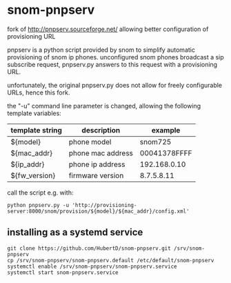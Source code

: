 # snom-pnpserv
fork of http://pnpserv.sourceforge.net/ allowing better configuration of provisioning URL

pnpserv is a python script provided by snom to simplify automatic provisioning of snom ip phones.
unconfigured snom phones broadcast a sip subscribe request, pnpserv.py answers to this request with a provisioning URL.

unfortunately, the original pnpserv.py does not allow for freely configurable URLs, hence this fork.

the "-u" command line parameter is changed, allowing the following template variables:

template string | description       | example
--------------- | ----------------- | -------------------
${model}        | phone model       | snom725
${mac_addr}     | phone mac address | 00041378FFFF
${ip_addr}      | phone ip address  | 192.168.0.10
${fw_version}   | firmware version  | 8.7.5.8.11

call the script e.g. with:
```
python pnpserv.py -u 'http://provisioning-server:8000/snom/provision/${model}/${mac_addr}/config.xml'
```

## installing as a systemd service
```
git clone https://github.com/HubertD/snom-pnpserv.git /srv/snom-pnpserv
cp /srv/snom-pnpserv/snom-pnpserv.default /etc/default/snom-pnpserv
systemctl enable /srv/snom-pnpserv/snom-pnpserv.service
systemctl start snom-pnpserv.service
```
